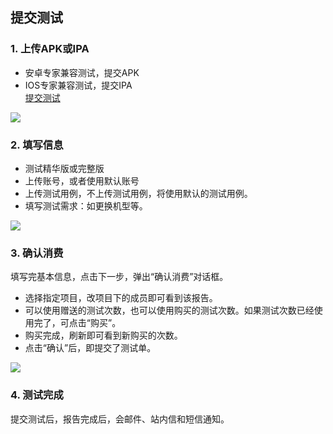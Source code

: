 ## 提交测试


### 1. 上传APK或IPA

- 安卓专家兼容测试，提交APK
- IOS专家兼容测试，提交IPA  
<a targert="_blank" href="http://console.tce.fsphere.cn/debug_http/wetest/expert/submit">提交测试</a>  

![](http://imgcache.tce.fsphere.cn/static/mc.qcloudimg.com/static/img/175cbe46c7e74c0ae28c2c746f62eeeb/image.png)

### 2. 填写信息  

- 测试精华版或完整版
- 上传账号，或者使用默认账号
- 上传测试用例，不上传测试用例，将使用默认的测试用例。
- 填写测试需求：如更换机型等。

![](http://imgcache.tce.fsphere.cn/static/mc.qcloudimg.com/static/img/55e60376bba0eaa7ad08c41948ac9dc8/image.png)


### 3. 确认消费
填写完基本信息，点击下一步，弹出“确认消费”对话框。
  
- 选择指定项目，改项目下的成员即可看到该报告。
- 可以使用赠送的测试次数，也可以使用购买的测试次数。如果测试次数已经使用完了，可点击“购买”。
- 购买完成，刷新即可看到新购买的次数。  
- 点击“确认”后，即提交了测试单。

![](http://imgcache.tce.fsphere.cn/static/mc.qcloudimg.com/static/img/98675e1674d1c9e9bda0f59b1b47d5e1/image.png)

### 4. 测试完成

提交测试后，报告完成后，会邮件、站内信和短信通知。



